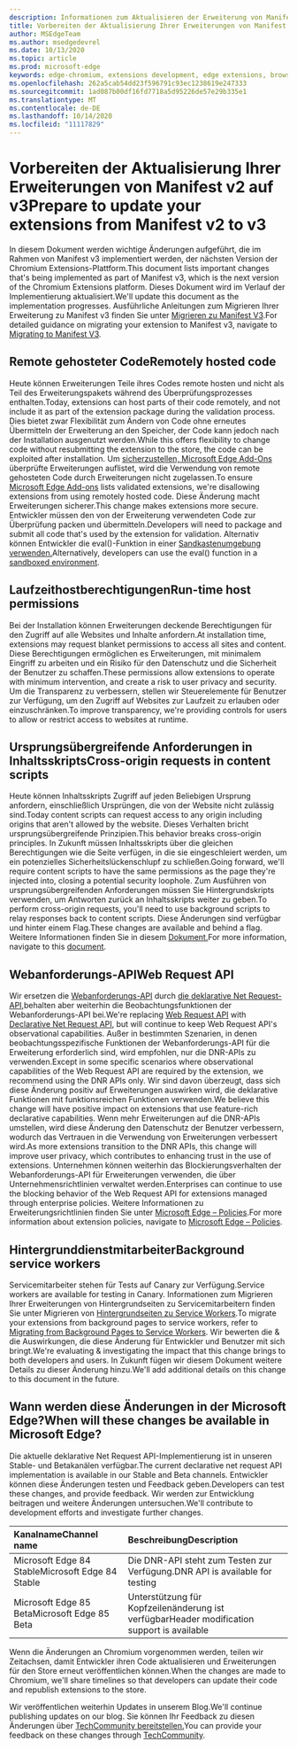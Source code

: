 ```yaml
---
description: Informationen zum Aktualisieren der Erweiterung von Manifest V2 auf V3
title: Vorbereiten der Aktualisierung Ihrer Erweiterungen von Manifest V2 auf V3
author: MSEdgeTeam
ms.author: msedgedevrel
ms.date: 10/13/2020
ms.topic: article
ms.prod: microsoft-edge
keywords: edge-chromium, extensions development, edge extensions, browser extensions, addons, developer, manifest v3, migrate to manifest v3
ms.openlocfilehash: 262a5cab54dd23f596791c93ec1238619e247333
ms.sourcegitcommit: 1ad087b00df16fd7718a5d95226de57e29b335e1
ms.translationtype: MT
ms.contentlocale: de-DE
ms.lasthandoff: 10/14/2020
ms.locfileid: "11117829"
---
```

# <span data-ttu-id="50fe2-104">Vorbereiten der Aktualisierung Ihrer Erweiterungen von Manifest v2 auf v3</span><span class="sxs-lookup"><span data-stu-id="50fe2-104">Prepare to update your extensions from Manifest v2 to v3</span></span> 

<span data-ttu-id="50fe2-105">In diesem Dokument werden wichtige Änderungen aufgeführt, die im Rahmen von Manifest v3 implementiert werden, der nächsten Version der Chromium Extensions-Plattform.</span><span class="sxs-lookup"><span data-stu-id="50fe2-105">This document lists important changes that's being implemented as part of Manifest v3, which is the next version of the Chromium Extensions platform.</span></span> <span data-ttu-id="50fe2-106">Dieses Dokument wird im Verlauf der Implementierung aktualisiert.</span><span class="sxs-lookup"><span data-stu-id="50fe2-106">We'll update this document as the implementation progresses.</span></span> <span data-ttu-id="50fe2-107">Ausführliche Anleitungen zum Migrieren Ihrer Erweiterung zu Manifest v3 finden Sie unter [Migrieren zu Manifest V3][Google_Migrate_to_MV3].</span><span class="sxs-lookup"><span data-stu-id="50fe2-107">For detailed guidance on migrating your extension to Manifest v3, navigate to [Migrating to Manifest V3][Google_Migrate_to_MV3].</span></span> 

## <span data-ttu-id="50fe2-108">Remote gehosteter Code</span><span class="sxs-lookup"><span data-stu-id="50fe2-108">Remotely hosted code</span></span>  

<span data-ttu-id="50fe2-109">Heute können Erweiterungen Teile ihres Codes remote hosten und nicht als Teil des Erweiterungspakets während des Überprüfungsprozesses enthalten.</span><span class="sxs-lookup"><span data-stu-id="50fe2-109">Today, extensions can host parts of their code remotely, and not include it as part of the extension package during the validation process.</span></span> <span data-ttu-id="50fe2-110">Dies bietet zwar Flexibilität zum Ändern von Code ohne erneutes Übermitteln der Erweiterung an den Speicher, der Code kann jedoch nach der Installation ausgenutzt werden.</span><span class="sxs-lookup"><span data-stu-id="50fe2-110">While this offers flexibility to change code without resubmitting the extension to the store, the code can be exploited after installation.</span></span> <span data-ttu-id="50fe2-111">Um [sicherzustellen, Microsoft Edge Add-Ons][EdgeAddons] überprüfte Erweiterungen auflistet, wird die Verwendung von remote gehosteten Code durch Erweiterungen nicht zugelassen.</span><span class="sxs-lookup"><span data-stu-id="50fe2-111">To ensure [Microsoft Edge Add-ons][EdgeAddons] lists validated extensions, we're disallowing extensions from using remotely hosted code.</span></span> <span data-ttu-id="50fe2-112">Diese Änderung macht Erweiterungen sicherer.</span><span class="sxs-lookup"><span data-stu-id="50fe2-112">This change makes extensions more secure.</span></span> <span data-ttu-id="50fe2-113">Entwickler müssen den von der Erweiterung verwendeten Code zur Überprüfung packen und übermitteln.</span><span class="sxs-lookup"><span data-stu-id="50fe2-113">Developers will need to package and submit all code that's used by the extension for validation.</span></span> <span data-ttu-id="50fe2-114">Alternativ können Entwickler die eval()-Funktion in einer [Sandkastenumgebung verwenden.][sandboxingEval]</span><span class="sxs-lookup"><span data-stu-id="50fe2-114">Alternatively, developers can use the eval() function in a [sandboxed environment][sandboxingEval].</span></span> 

## <span data-ttu-id="50fe2-115">Laufzeithostberechtigungen</span><span class="sxs-lookup"><span data-stu-id="50fe2-115">Run-time host permissions</span></span>  

<span data-ttu-id="50fe2-116">Bei der Installation können Erweiterungen deckende Berechtigungen für den Zugriff auf alle Websites und Inhalte anfordern.</span><span class="sxs-lookup"><span data-stu-id="50fe2-116">At installation time, extensions may request blanket permissions to access all sites and content.</span></span> <span data-ttu-id="50fe2-117">Diese Berechtigungen ermöglichen es Erweiterungen, mit minimalem Eingriff zu arbeiten und ein Risiko für den Datenschutz und die Sicherheit der Benutzer zu schaffen.</span><span class="sxs-lookup"><span data-stu-id="50fe2-117">These permissions allow extensions to operate with minimum intervention, and create a risk to user privacy and security.</span></span> <span data-ttu-id="50fe2-118">Um die Transparenz zu verbessern, stellen wir Steuerelemente für Benutzer zur Verfügung, um den Zugriff auf Websites zur Laufzeit zu erlauben oder einzuschränken.</span><span class="sxs-lookup"><span data-stu-id="50fe2-118">To improve transparency, we're providing controls for users to allow or restrict access to websites at runtime.</span></span> 

## <span data-ttu-id="50fe2-119">Ursprungsübergreifende Anforderungen in Inhaltsskripts</span><span class="sxs-lookup"><span data-stu-id="50fe2-119">Cross-origin requests in content scripts</span></span>  

<span data-ttu-id="50fe2-120">Heute können Inhaltsskripts Zugriff auf jeden Beliebigen Ursprung anfordern, einschließlich Ursprüngen, die von der Website nicht zulässig sind.</span><span class="sxs-lookup"><span data-stu-id="50fe2-120">Today content scripts can request access to any origin including origins that aren't allowed by the website.</span></span> <span data-ttu-id="50fe2-121">Dieses Verhalten bricht ursprungsübergreifende Prinzipien.</span><span class="sxs-lookup"><span data-stu-id="50fe2-121">This behavior breaks cross-origin principles.</span></span> <span data-ttu-id="50fe2-122">In Zukunft müssen Inhaltsskripts über die gleichen Berechtigungen wie die Seite verfügen, in die sie eingeschleiert werden, um ein potenzielles Sicherheitslückenschlupf zu schließen.</span><span class="sxs-lookup"><span data-stu-id="50fe2-122">Going forward, we'll require content scripts to have the same permissions as the page they're injected into, closing a potential security loophole.</span></span> <span data-ttu-id="50fe2-123">Zum Ausführen von ursprungsübergreifenden Anforderungen müssen Sie Hintergrundskripts verwenden, um Antworten zurück an Inhaltsskripts weiter zu geben.</span><span class="sxs-lookup"><span data-stu-id="50fe2-123">To perform cross-origin requests, you'll need to use background scripts to relay responses back to content scripts.</span></span> <span data-ttu-id="50fe2-124">Diese Änderungen sind verfügbar und hinter einem Flag.</span><span class="sxs-lookup"><span data-stu-id="50fe2-124">These changes are available and behind a flag.</span></span> <span data-ttu-id="50fe2-125">Weitere Informationen finden Sie in diesem [Dokument.][CORS]</span><span class="sxs-lookup"><span data-stu-id="50fe2-125">For more information, navigate to this [document][CORS].</span></span> 

## <span data-ttu-id="50fe2-126">Webanforderungs-API</span><span class="sxs-lookup"><span data-stu-id="50fe2-126">Web Request API</span></span>  

<span data-ttu-id="50fe2-127">Wir ersetzen die [Webanforderungs-API][WebRequestAPI] durch [die deklarative Net Request-API,][DeclarativeNetRequestAPI]behalten aber weiterhin die Beobachtungsfunktionen der Webanforderungs-API bei.</span><span class="sxs-lookup"><span data-stu-id="50fe2-127">We're replacing [Web Request API][WebRequestAPI] with [Declarative Net Request API][DeclarativeNetRequestAPI], but will continue to keep Web Request API's observational capabilities.</span></span> <span data-ttu-id="50fe2-128">Außer in bestimmten Szenarien, in denen beobachtungsspezifische Funktionen der Webanforderungs-API für die Erweiterung erforderlich sind, wird empfohlen, nur die DNR-APIs zu verwenden.</span><span class="sxs-lookup"><span data-stu-id="50fe2-128">Except in some specific scenarios where observational capabilities of the Web Request API are required by the extension, we recommend using the DNR APIs only.</span></span> <span data-ttu-id="50fe2-129">Wir sind davon überzeugt, dass sich diese Änderung positiv auf Erweiterungen auswirken wird, die deklarative Funktionen mit funktionsreichen Funktionen verwenden.</span><span class="sxs-lookup"><span data-stu-id="50fe2-129">We believe this change will have positive impact on extensions that use feature-rich declarative capabilities.</span></span> <span data-ttu-id="50fe2-130">Wenn mehr Erweiterungen auf die DNR-APIs umstellen, wird diese Änderung den Datenschutz der Benutzer verbessern, wodurch das Vertrauen in die Verwendung von Erweiterungen verbessert wird.</span><span class="sxs-lookup"><span data-stu-id="50fe2-130">As more extensions transition to the DNR APIs, this change will improve user privacy, which contributes to enhancing trust in the use of extensions.</span></span>
<span data-ttu-id="50fe2-131">Unternehmen können weiterhin das Blockierungsverhalten der Webanforderungs-API für Erweiterungen verwenden, die über Unternehmensrichtlinien verwaltet werden.</span><span class="sxs-lookup"><span data-stu-id="50fe2-131">Enterprises can continue to use the blocking behavior of the Web Request API for extensions managed through enterprise policies.</span></span> <span data-ttu-id="50fe2-132">Weitere Informationen zu Erweiterungsrichtlinien finden Sie unter [Microsoft Edge – Policies][MicrosoftEdgePolicies].</span><span class="sxs-lookup"><span data-stu-id="50fe2-132">For more information about extension policies, navigate to [Microsoft Edge – Policies][MicrosoftEdgePolicies].</span></span> 

## <span data-ttu-id="50fe2-133">Hintergrunddienstmitarbeiter</span><span class="sxs-lookup"><span data-stu-id="50fe2-133">Background service workers</span></span>  
 
<span data-ttu-id="50fe2-134">Servicemitarbeiter stehen für Tests auf Canary zur Verfügung.</span><span class="sxs-lookup"><span data-stu-id="50fe2-134">Service workers are available for testing in Canary.</span></span> <span data-ttu-id="50fe2-135">Informationen zum Migrieren Ihrer Erweiterungen von Hintergrundseiten zu Servicemitarbeitern finden Sie unter Migrieren von [Hintergrundseiten zu Service Workers][ServiceWorkers].</span><span class="sxs-lookup"><span data-stu-id="50fe2-135">To migrate your extensions from background pages to service workers, refer to [Migrating from Background Pages to Service Workers][ServiceWorkers].</span></span> <span data-ttu-id="50fe2-136">Wir bewerten die & die Auswirkungen, die diese Änderung für Entwickler und Benutzer mit sich bringt.</span><span class="sxs-lookup"><span data-stu-id="50fe2-136">We're evaluating & investigating the impact that this change brings to both developers and users.</span></span> <span data-ttu-id="50fe2-137">In Zukunft fügen wir diesem Dokument weitere Details zu dieser Änderung hinzu.</span><span class="sxs-lookup"><span data-stu-id="50fe2-137">We'll add  additional details on this change to this document in the future.</span></span> 

## <span data-ttu-id="50fe2-138">Wann werden diese Änderungen in der Microsoft Edge?</span><span class="sxs-lookup"><span data-stu-id="50fe2-138">When will these changes be available in Microsoft Edge?</span></span>

<span data-ttu-id="50fe2-139">Die aktuelle deklarative Net Request API-Implementierung ist in unseren Stable- und Betakanälen verfügbar.</span><span class="sxs-lookup"><span data-stu-id="50fe2-139">The current declarative net request API implementation is available in our Stable and Beta channels.</span></span> <span data-ttu-id="50fe2-140">Entwickler können diese Änderungen testen und Feedback geben.</span><span class="sxs-lookup"><span data-stu-id="50fe2-140">Developers can test these changes, and provide feedback.</span></span> <span data-ttu-id="50fe2-141">Wir werden zur Entwicklung beitragen und weitere Änderungen untersuchen.</span><span class="sxs-lookup"><span data-stu-id="50fe2-141">We'll contribute to development efforts and investigate further changes.</span></span> 

| <span data-ttu-id="50fe2-142">Kanalname</span><span class="sxs-lookup"><span data-stu-id="50fe2-142">Channel name</span></span> | <span data-ttu-id="50fe2-143">Beschreibung</span><span class="sxs-lookup"><span data-stu-id="50fe2-143">Description</span></span> |
|:--- |:--- |  
| <span data-ttu-id="50fe2-144">Microsoft Edge 84 Stable</span><span class="sxs-lookup"><span data-stu-id="50fe2-144">Microsoft Edge 84 Stable</span></span> | <span data-ttu-id="50fe2-145">Die DNR-API steht zum Testen zur Verfügung.</span><span class="sxs-lookup"><span data-stu-id="50fe2-145">DNR API is available for testing</span></span> |  
| <span data-ttu-id="50fe2-146">Microsoft Edge 85 Beta</span><span class="sxs-lookup"><span data-stu-id="50fe2-146">Microsoft Edge 85 Beta</span></span> | <span data-ttu-id="50fe2-147">Unterstützung für Kopfzeilenänderung ist verfügbar</span><span class="sxs-lookup"><span data-stu-id="50fe2-147">Header modification support is available</span></span>| 

<span data-ttu-id="50fe2-148">Wenn die Änderungen an Chromium vorgenommen werden, teilen wir Zeitachsen, damit Entwickler ihren Code aktualisieren und Erweiterungen für den Store erneut veröffentlichen können.</span><span class="sxs-lookup"><span data-stu-id="50fe2-148">When the changes are made to Chromium, we'll share timelines so that developers can update their code and republish extensions to the store.</span></span> 

<span data-ttu-id="50fe2-149">Wir veröffentlichen weiterhin Updates in unserem Blog.</span><span class="sxs-lookup"><span data-stu-id="50fe2-149">We'll continue publishing updates on our blog.</span></span> <span data-ttu-id="50fe2-150">Sie können Ihr Feedback zu diesen Änderungen über [TechCommunity bereitstellen.][TechCommunity]</span><span class="sxs-lookup"><span data-stu-id="50fe2-150">You can provide your feedback on these changes through [TechCommunity][TechCommunity].</span></span>

<!-- links -->  

[EdgeAddons]: https://microsoftedge.microsoft.com/addons/ "Microsoft Edge Add-Ons"  
[MicrosoftBlog]: https://blogs.windows.com/windowsexperience/2018/12/06/microsoft-edge-making-the-web-better-through-more-open-source-collaboration/  
[MicrosoftEdgePolicies]: https://docs.microsoft.com/deployedge/microsoft-edge-policies#extensions 

[TechCommunity]: https://techcommunity.microsoft.com/t5/articles/manifest-v3-changes-are-now-available-in-microsoft-edge/m-p/1780254 "Tech-Community"  


[Google_Migrate_to_MV3]: https://developer.chrome.com/extensions/migrating_to_manifest_v3   
[SandboxingEval]: https://developer.chrome.com/apps/sandboxingEval "Verwenden von eval in Chrome Extensions. Sicher."
[CORS]: https://www.chromium.org/Home/chromium-security/extension-content-script-fetches "Änderungen an ursprungsübergreifenden Anforderungen in Erweiterungsinhaltsskripts"
[WebRequestAPI]: https://developer.chrome.com/extensions/webRequest "Webanforderungs-API"  
[DeclarativeNetRequestAPI]: https://developer.chrome.com/extensions/declarativeNetRequest/ "Deklarative Net Request API"
[ServiceWorkers]:  https://developers.chrome.com/extensions/migrating_to_service_workers



